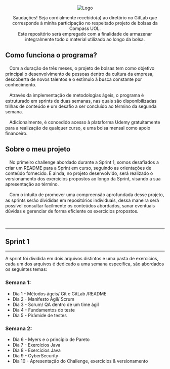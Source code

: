 <div align = "center">


![Logo](https://gitlab.com/letsquicia/compass/-/raw/main/images/logo.JPG)

Saudações! Seja cordialmente recebido(a) ao diretório no GitLab que corresponde à minha participação no respeitado projeto de bolsas da Compass UOL. 
<br>
Este repositório será empregado com a finalidade de armazenar integralmente todo o material utilizado ao longo da bolsa.

</div>

## Como funciona o programa?
ㅤCom a duração de três meses, o projeto de bolsas tem como objetivo principal o desenvolvimento de pessoas dentro da cultura da empresa, descoberta de novos talentos e o estímulo à busca constante por conhecimento. 

ㅤAtravés da implementação de metodologias ágeis, o programa é estruturado em sprints de duas semanas, nas quais são disponibilizadas trilhas de conteúdo e um desafio a ser concluído ao término da segunda semana.

ㅤAdicionalmente, é concedido acesso à plataforma Udemy gratuitamente para a realização de qualquer curso, e uma bolsa mensal como apoio financeiro.

## Sobre o  meu projeto

ㅤNo primeiro challenge abordado durante a Sprint 1, somos desafiados a criar um README para a Sprint em curso, seguindo as orientações de conteúdo fornecido. E ainda, no projeto desenvolvido, será realizado o versionamento dos exercícios propostos ao longo da Sprint, visando a sua apresentação ao término.

ㅤCom o intuito de promover uma compreensão aprofundada desse projeto, as sprints serão divididas em repositórios individuais, dessa maneira será possível consultar facilmente os conteúdos abordados, sanar eventuais dúvidas e gerenciar de forma eficiente os exercícios propostos.

<br>

******************
## Sprint 1
******************
A sprint foi dividida em dois arquivos distintos e uma pasta de exercícios, cada um dos arquivos é dedicado a uma semana específica, são abordados os seguintes temas:
### Semana 1:
* Dia 1 - Métodos ágeis/ Git e GitLab /README
* Dia 2 - Manifesto Ágil/ Scrum
* Dia 3 - Scrum/ QA dentro de um time ágil
* Dia 4 - Fundamentos do teste
* Dia 5 - Pirâmide de testes

### Semana 2:
* Dia 6 - Myers e o princípio de Pareto
* Dia 7 - Exercícios Java
* Dia 8 - Exercícios Java
* Dia 9 - CyberSecurity
* Dia 10 - Apresentação do Challenge, exercícios & versionamento

